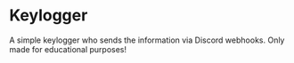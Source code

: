 # Keylogger
A simple keylogger who sends the information via Discord webhooks. Only made for educational purposes!
